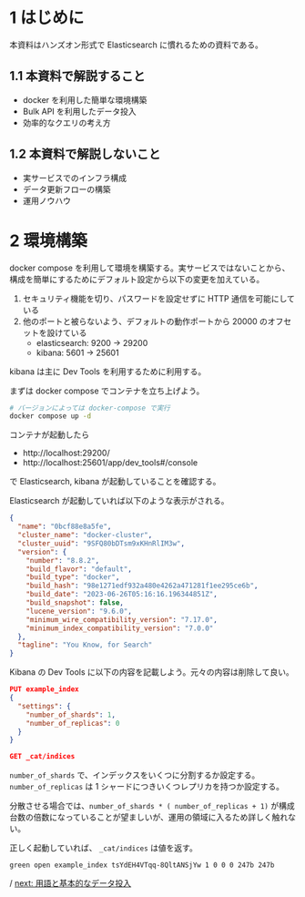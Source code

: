 # 1 はじめに

本資料はハンズオン形式で Elasticsearch に慣れるための資料である。

## 1.1 本資料で解説すること

- docker を利用した簡単な環境構築
- Bulk API を利用したデータ投入
- 効率的なクエリの考え方

## 1.2 本資料で解説しないこと

- 実サービスでのインフラ構成
- データ更新フローの構築
- 運用ノウハウ

# 2 環境構築

docker compose を利用して環境を構築する。実サービスではないことから、構成を簡単にするためにデフォルト設定から以下の変更を加えている。

1. セキュリティ機能を切り、パスワードを設定せずに HTTP 通信を可能にしている
2. 他のポートと被らないよう、デフォルトの動作ポートから 20000 のオフセットを設けている
   - elasticsearch: 9200 -> 29200
   - kibana: 5601 -> 25601

kibana は主に Dev Tools を利用するために利用する。

まずは docker compose でコンテナを立ち上げよう。

```bash
# バージョンによっては docker-compose で実行
docker compose up -d
```

コンテナが起動したら

- http://localhost:29200/
- http://localhost:25601/app/dev_tools#/console

で Elasticsearch, kibana が起動していることを確認する。

Elasticsearch が起動していれば以下のような表示がされる。

```json
{
  "name": "0bcf88e8a5fe",
  "cluster_name": "docker-cluster",
  "cluster_uuid": "9SFQ80bDTsm9xKHnRlIM3w",
  "version": {
    "number": "8.8.2",
    "build_flavor": "default",
    "build_type": "docker",
    "build_hash": "98e1271edf932a480e4262a471281f1ee295ce6b",
    "build_date": "2023-06-26T05:16:16.196344851Z",
    "build_snapshot": false,
    "lucene_version": "9.6.0",
    "minimum_wire_compatibility_version": "7.17.0",
    "minimum_index_compatibility_version": "7.0.0"
  },
  "tagline": "You Know, for Search"
}
```

Kibana の Dev Tools に以下の内容を記載しよう。元々の内容は削除して良い。

```json
PUT example_index
{
  "settings": {
    "number_of_shards": 1,
    "number_of_replicas": 0
  }
}

GET _cat/indices
```

`number_of_shards` で、インデックスをいくつに分割するか設定する。
`number_of_replicas` は 1 シャードにつきいくつレプリカを持つか設定する。

分散させる場合では、`number_of_shards * ( number_of_replicas + 1)` が構成台数の倍数になっていることが望ましいが、運用の領域に入るため詳しく触れない。

正しく起動していれば、 `_cat/indices` は値を返す。

```
green open example_index tsYdEH4VTqq-8QltANSjYw 1 0 0 0 247b 247b
```

/ [next: 用語と基本的なデータ投入](./02_words.md)
